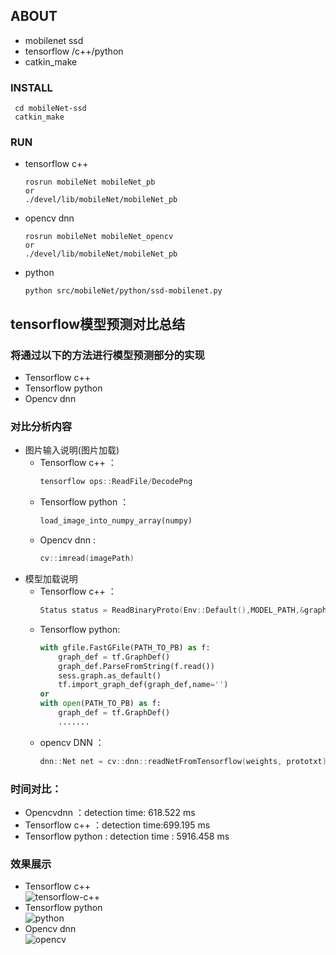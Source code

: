 ## ABOUT
* mobilenet ssd
* tensorflow /c++/python
* catkin_make
### INSTALL
```shell
 cd mobileNet-ssd
 catkin_make
```
### RUN
* tensorflow c++
   ```shell
   rosrun mobileNet mobileNet_pb
   or
   ./devel/lib/mobileNet/mobileNet_pb
   ```
* opencv dnn
   ```shell
   rosrun mobileNet mobileNet_opencv
   or
   ./devel/lib/mobileNet/mobileNet_pb
   ```
* python
  ```shell
  python src/mobileNet/python/ssd-mobilenet.py
  ```
## tensorflow模型预测对比总结
### 将通过以下的方法进行模型预测部分的实现
* Tensorflow c++
* Tensorflow python
* Opencv dnn
### 对比分析内容
* 图片输入说明(图片加载)
  *  Tensorflow c++ ：
     ```cpp
     tensorflow ops::ReadFile/DecodePng
     ```
  *  Tensorflow python ：
     ```python
     load_image_into_numpy_array(numpy)
     ```
  *  Opencv dnn : 
     ```cpp
     cv::imread(imagePath)
     ```
* 模型加载说明
  * Tensorflow c++ ：
    ```cpp
    Status status = ReadBinaryProto(Env::Default(),MODEL_PATH,&graph_def);
    ```
  * Tensorflow python:
    ```python
    with gfile.FastGFile(PATH_TO_PB) as f:
        graph_def = tf.GraphDef()
        graph_def.ParseFromString(f.read())
        sess.graph.as_default()
        tf.import_graph_def(graph_def,name='')
    or 
    with open(PATH_TO_PB) as f:
        graph_def = tf.GraphDef()
        .......
    ```
  * opencv DNN ：
     ```cpp 
     dnn::Net net = cv::dnn::readNetFromTensorflow(weights, prototxt);
     ```
### 时间对比：
 *  Opencvdnn ：detection time: 618.522 ms
 *  Tensorflow c++ ：detection time:699.195 ms
 *  Tensorflow python : detection time : 5916.458 ms
### 效果展示
* Tensorflow c++ <br>
 ![tensorflow-c++](https://github.com/haosen9527/mobileNet-ssd/blob/master/result-Img/tf-c%2B%2B.png)
* Tensorflow python <br>
 ![python](https://github.com/haosen9527/mobileNet-ssd/blob/master/result-Img/tf_python.png)
* Opencv dnn <br>
 ![opencv](https://github.com/haosen9527/mobileNet-ssd/blob/master/result-Img/tf-opencv.png)

